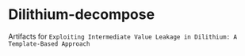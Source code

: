 # Dilithium-decompose
Artifacts for `Exploiting Intermediate Value Leakage in Dilithium: A Template-Based Approach`
